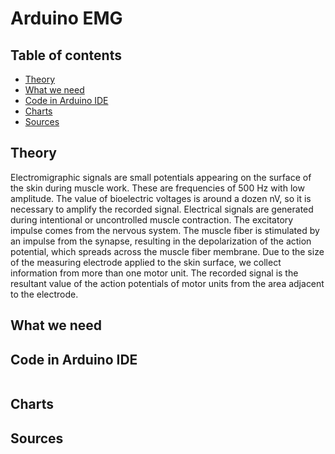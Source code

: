 # Arduino EMG
## Table of contents
* [Theory](#Theory)
* [What we need](#What-we-need)
* [Code in Arduino IDE](#Code-in-Arduino-IDE)
* [Charts](#Charts)
* [Sources](#Sources)



## Theory
Electromigraphic signals are small potentials appearing on the surface of the skin during muscle work. These are frequencies of 500 Hz with low amplitude. The value of bioelectric voltages is around a dozen nV, so it is necessary to amplify the recorded signal. Electrical signals are generated during intentional or uncontrolled muscle contraction.
The excitatory impulse comes from the nervous system. The muscle fiber is stimulated by an impulse from the synapse, resulting in the depolarization of the action potential, which spreads across the muscle fiber membrane.
Due to the size of the measuring electrode applied to the skin surface, we collect information from more than one motor unit. The recorded signal is the resultant value of the action potentials of motor units from the area adjacent to the electrode.

## What we need


## Code in Arduino IDE
```

```
## Charts

## Sources
